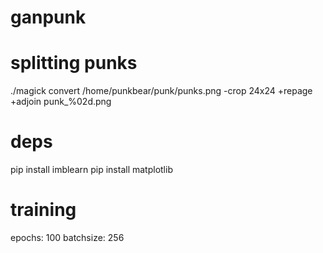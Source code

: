# ganpunk

# splitting punks

./magick convert /home/punkbear/punk/punks.png -crop 24x24  +repage  +adjoin  punk_%02d.png

# deps

pip install imblearn
pip install matplotlib

# training

 epochs: 100 
 batchsize: 256


